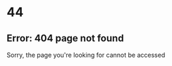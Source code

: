 <!DOCTYPE html>
<html>
<head>
  <title>404 Page Not Found</title>
  <link href="https://fonts.googleapis.com/css?family=Montserrat:400,400i,700" rel="stylesheet">
  <style>
    @import url("https://fonts.googleapis.com/css?family=Montserrat:400,400i,700");

$bg: #313942;
$ghost: #528cce;
$heading: #e7ebf2;

*,
*:after,
*:before {
  box-sizing: border-box;
}

body {
  background-color: $bg;
  font-family: 'Montserrat', sans-serif;
}

main {
  align-items: center;
  display: flex;
  flex-direction: column;
  height: 100vh;
  justify-content: center;
  text-align: center;
}

h1 {
  color: $heading;
  font-size: 12.5rem;
  letter-spacing: .10em;
  margin: .025em 0;
  text-shadow: .05em .05em 0 rgba(0,0,0,.25);
  white-space: nowrap;
  
  @media(max-width: 30rem) {
    font-size: 8.5rem;
  }
  
  & > span {
    animation: spooky 2s alternate infinite linear;
    color: $ghost;
    display: inline-block;
  }
}

h2 {
  color: $heading;
  margin-bottom: .40em;
}

p {
  color: #ccc;
  margin-top: 0;
}

@keyframes spooky {
  from {
    transform: translatey(.15em) scaley(.95);
  }
  
  to {
    transform: translatey(-.15em);
  }
}
  </style>
</head>
<body>
  <main>
    <h1>4<span><i class="fas fa-ghost"></i></span>4</h1>
    <h2>Error: 404 page not found</h2>
    <p>Sorry, the page you're looking for cannot be accessed</p>
  </main>
</body>
</html>
